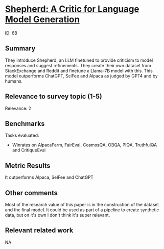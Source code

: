 # [Shepherd: A Critic for Language Model Generation](https://arxiv.org/abs/2308.04592)

ID: 68

## Summary

They introduce Shepherd, an LLM finetuned to provide criticism to model responses and suggest refinements. They create their own dataset from StackExchange and Reddit and finetune a Llama-7B model with this. This model outperforms ChatGPT, SelFee and Alpaca as judged by GPT4 and by humans.

## Relevance to survey topic (1-5)

Relevance: 2

## Benchmarks

Tasks evaluated:

- Winrates on AlpacaFarm, FairEval, CosmosQA, OBQA, PIQA, TruthfulQA and CritiqueEval

## Metric Results

It outperforms Alpaca, SelFee and ChatGPT


## Other comments

Most of the research value of this paper is in the construction of the dataset and the final model. It could be used as part of a pipeline to create synthetic data, but on it's own I don't think it's super relevant.

## Relevant related work

NA